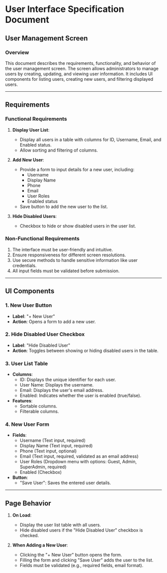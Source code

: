 # User Interface Specification Document

## User Management Screen

### Overview
This document describes the requirements, functionality, and behavior of the user management screen. The screen allows administrators to manage users by creating, updating, and viewing user information. It includes UI components for listing users, creating new users, and filtering displayed users.

---

## Requirements

### Functional Requirements
1. **Display User List**:
    - Display all users in a table with columns for ID, Username, Email, and Enabled status.
    - Allow sorting and filtering of columns.

2. **Add New User**:
    - Provide a form to input details for a new user, including:
      - Username
      - Display Name
      - Phone
      - Email
      - User Roles
      - Enabled status
    - Save button to add the new user to the list.

3. **Hide Disabled Users**:
    - Checkbox to hide or show disabled users in the user list.

### Non-Functional Requirements
1. The interface must be user-friendly and intuitive.
2. Ensure responsiveness for different screen resolutions.
3. Use secure methods to handle sensitive information like user credentials.
4. All input fields must be validated before submission.

---

## UI Components

### 1. **New User Button**
- **Label**: "+ New User"
- **Action**: Opens a form to add a new user.

### 2. **Hide Disabled User Checkbox**
- **Label**: "Hide Disabled User"
- **Action**: Toggles between showing or hiding disabled users in the table.

### 3. **User List Table**
- **Columns**:
  - ID: Displays the unique identifier for each user.
  - User Name: Displays the username.
  - Email: Displays the user's email address.
  - Enabled: Indicates whether the user is enabled (true/false).
- **Features**:
  - Sortable columns.
  - Filterable columns.

### 4. **New User Form**
- **Fields**:
  - Username (Text input, required)
  - Display Name (Text input, required)
  - Phone (Text input, optional)
  - Email (Text input, required, validated as an email address)
  - User Roles (Dropdown menu with options: Guest, Admin, SuperAdmin, required)
  - Enabled (Checkbox)
- **Button**:
  - "Save User": Saves the entered user details.

---

## Page Behavior

1. **On Load**:
   - Display the user list table with all users.
   - Hide disabled users if the "Hide Disabled User" checkbox is checked.

2. **When Adding a New User**:
   - Clicking the "+ New User" button opens the form.
   - Filling the form and clicking "Save User" adds the user to the list.
   - Fields must be validated (e.g., required fields, email format).


